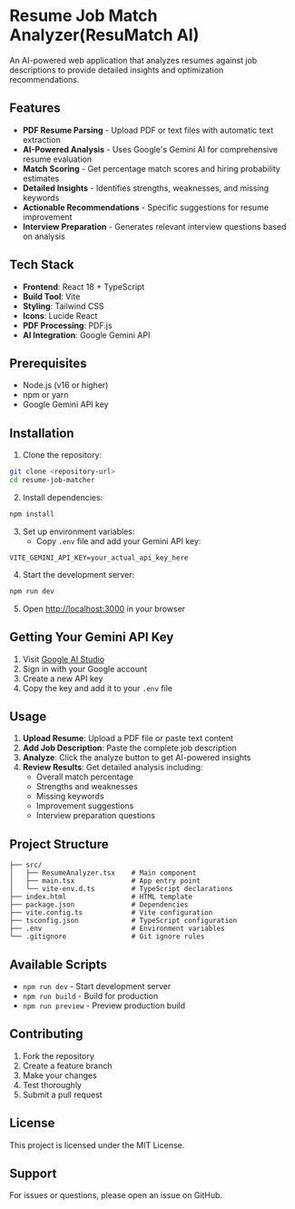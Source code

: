 # Resume Job Match Analyzer(ResuMatch AI)

An AI-powered web application that analyzes resumes against job descriptions to provide detailed insights and optimization recommendations.

## Features

- **PDF Resume Parsing** - Upload PDF or text files with automatic text extraction
- **AI-Powered Analysis** - Uses Google's Gemini AI for comprehensive resume evaluation
- **Match Scoring** - Get percentage match scores and hiring probability estimates
- **Detailed Insights** - Identifies strengths, weaknesses, and missing keywords
- **Actionable Recommendations** - Specific suggestions for resume improvement
- **Interview Preparation** - Generates relevant interview questions based on analysis

## Tech Stack

- **Frontend**: React 18 + TypeScript
- **Build Tool**: Vite
- **Styling**: Tailwind CSS
- **Icons**: Lucide React
- **PDF Processing**: PDF.js
- **AI Integration**: Google Gemini API

## Prerequisites

- Node.js (v16 or higher)
- npm or yarn
- Google Gemini API key

## Installation

1. Clone the repository:
```bash
git clone <repository-url>
cd resume-job-matcher
```

2. Install dependencies:
```bash
npm install
```

3. Set up environment variables:
   - Copy `.env` file and add your Gemini API key:
```env
VITE_GEMINI_API_KEY=your_actual_api_key_here
```

4. Start the development server:
```bash
npm run dev
```

5. Open [http://localhost:3000](http://localhost:3000) in your browser

## Getting Your Gemini API Key

1. Visit [Google AI Studio](https://makersuite.google.com/app/apikey)
2. Sign in with your Google account
3. Create a new API key
4. Copy the key and add it to your `.env` file

## Usage

1. **Upload Resume**: Upload a PDF file or paste text content
2. **Add Job Description**: Paste the complete job description
3. **Analyze**: Click the analyze button to get AI-powered insights
4. **Review Results**: Get detailed analysis including:
   - Overall match percentage
   - Strengths and weaknesses
   - Missing keywords
   - Improvement suggestions
   - Interview preparation questions

## Project Structure

```
├── src/
│   ├── ResumeAnalyzer.tsx    # Main component
│   ├── main.tsx              # App entry point
│   └── vite-env.d.ts         # TypeScript declarations
├── index.html                # HTML template
├── package.json              # Dependencies
├── vite.config.ts            # Vite configuration
├── tsconfig.json             # TypeScript configuration
├── .env                      # Environment variables
└── .gitignore                # Git ignore rules
```

## Available Scripts

- `npm run dev` - Start development server
- `npm run build` - Build for production
- `npm run preview` - Preview production build

## Contributing

1. Fork the repository
2. Create a feature branch
3. Make your changes
4. Test thoroughly
5. Submit a pull request

## License

This project is licensed under the MIT License.

## Support

For issues or questions, please open an issue on GitHub.
